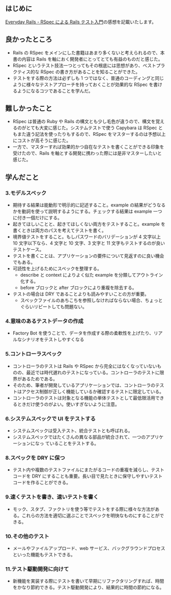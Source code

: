 ## はじめに

[Everyday Rails - RSpec による Rails テスト入門](https://leanpub.com/everydayrailsrspec-jp)の感想を記載いたします。

## 良かったところ

- Rails の RSpec をメインにした書籍はあまり多くないと考えられるので、本書の内容は Rails を軸におく開発者にとってとても有益のものだと感じた。
- RSpec というテスト技法一つとってもその根底には思想があり、ベストプラクティス的な RSpec の書き方があることを知ることができた。
- テストをする際の方法は必ずしも 1 つではなく、普通のコーディングと同じように様々なテストアプローチを持っておくことが効果的な RSpec を書けるようになるコツであることを学んだ。

## 難しかったこと

- RSpec は普通の Ruby や Rails の構文とも少し毛色が違うので、構文を覚えるのがとても大変に感じた。システムテストで使う Capybara は RSpec ともまた違う記法を使ったりもするので、RSpec をマスターするのは予想以上にコストが高そうに感じた。
- 一方で、マスターすれば効果的かつ自在なテストを書くことができる印象を受けたので、Rails を軸とする開発に携わった際には是非マスターしたいと感じた。

## 学んだこと

### 3.モデルスペック

- 期待する結果は能動形で明示的に記述すること。example の結果がどうなるかを動詞を使って説明するようにする。チェックする結果は example 一つに付き一個だけにする。
- 起きてほしいことと、起きてほしくない両方をテストすること。example を書くときは両方のパスを考えてテストを書く。
- 境界値テストをすること。もしパスワードのバリデーションが 4 文字以上 10 文字以下なら、4 文字と 10 文字、3 文字と 11 文字もテストするのが良いテストケース。
- テストを書くことは、アプリケーションの要件について見返すのに良い機会でもある。
- 可読性を上げるためにスペックを整理する。
  - describe と context によりよく似た example を分類してアウトライン化する。
  - before ブロックと after ブロックにより重複を除去する。
- テストの場合は DRY であることよりも読みやすいことの方が重要。
  - スペックファイルのあちこちを参照しなければならない場合、ちょっとぐらいリピートしても問題ない。

### 4.意味のあるテストデータの作成

- Factory Bot を使うことで、データを作成する際の柔軟性を上げたり、リアルなシナリオをテストしやすくなる

### 5.コントローラスペック

- コントローラのテストは Rails や RSpec から完全にはなくなっていないものの、最近では時代遅れのテストになっている。コントローラのテストに限界があるためである。
- そのため、筆者が開発しているアプリケーションでは、コントローラのテストはアクセス制御が正しく機能しているか確認するテストに限定している。
- コントローラのテストは対象となる機能の単体テストとして最低限活用できるときだけ使うのがよい。使いすぎないように注意。

### 6.システムスペックで UI をテストする

- システムスペックは受入テスト、統合テストとも呼ばれる。
- システムスペックではたくさんの異なる部品が統合されて、一つのアプリケーションになっ
  ていることをテストする。

### 8.スペックを DRY に保つ

- テスト内や複数のテストファイルにまたがるコードの重複を減らし、テストコードを DRY にすることも重要。長い目で見たときに保守しやすいテストコードを作ることができる。

### 9.速くテストを書き、速いテストを書く

- モック、スタブ、ファクトリを使う等でテストをする際に様々な方法がある。これらの方法を適切に選ぶことでスペックを明快なものにすることができる。

### 10.その他のテスト

- メールやファイルアップロード、web サービス、バックグラウンドプロセスといった機能もテストできる。

### 11.テスト駆動開発に向けて

- 新機能を実装する際にテストを書いて早期にリファクタリングすれば、時間をかなり節約できる。テスト駆動開発により、結果的に時間の節約になる。
